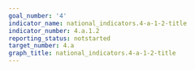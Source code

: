 ```yaml
---
goal_number: '4'
indicator_name: national_indicators.4-a-1-2-title
indicator_number: 4.a.1.2
reporting_status: notstarted
target_number: 4.a
graph_title: national_indicators.4-a-1-2-title
---
```

